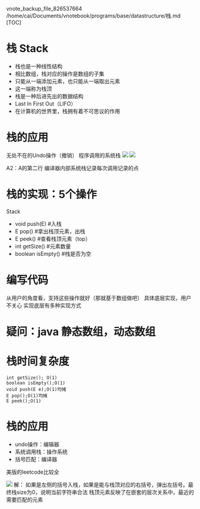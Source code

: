 vnote_backup_file_826537664 /home/cai/Documents/vnotebook/programs/base/datastructure/栈.md
[TOC]

# 栈 Stack
+ 栈也是一种线性结构
+ 相比数组，栈对应的操作是数组的子集
+ 只能从一端添加元素，也只能从一端取出元素
+ 这一端称为栈顶
+ 栈是一种后进先出的数据结构
+ Last In First Out（LIFO）
+ 在计算机的世界里，栈拥有着不可思议的作用

# 栈的应用
无处不在的Undo操作（撤销）
程序调用的系统栈
![](_v_images/20200106221342208_119043675.png)
![](_v_images/20200106221417080_390316803.png)

A2：A的第二行
编译器内部系统栈记录每次调用记录的点

# 栈的实现：5个操作
Stack<E>
+ void push(E)    #入栈
+ E pop()    #拿出栈顶元素，出栈
+ E peek()    #查看栈顶元素（top）
+ int getSize()    #元素数量
+ boolean isEmpty()    #栈是否为空

# 编写代码
从用户的角度看，支持这些操作就好（那就基于数组做吧）
具体底层实现，用户不关心
实现底层有多种实现方式

# 疑问：java 静态数组，动态数组

# 栈时间复杂度
```
int getSize(); O(1)
boolean isEmpty();O(1)
void push(E e);O(1)均摊
E pop();O(1)均摊
E peek();O(1)
```

# 栈的应用
+ undo操作：编辑器
+ 系统调用栈：操作系统
+ 括号匹配：编译器

美版的leetcode比较全

![](_v_images/20200106223103478_1159409404.png)
解：
如果是左侧的括号入栈，如果是能与栈顶对应的右括号，弹出左括号。最终栈size为0，说明当前字符串合法
栈顶元素反映了在嵌套的层次关系中，最近的需要匹配的元素